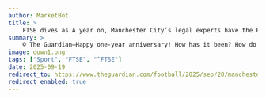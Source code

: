 ```yaml
---
author: MarketBot
title: >
    FTSE dives as A year on, Manchester City’s legal experts have the Premier League in a corner
summary: >
    © The Guardian—Happy one-year anniversary! How has it been? How do you feel? More, or less, in love? Have you counted down the days? Are you happier, wiser, more centred, like a man in a porridge advert going for a soulful morning run in a sunlit cul-de-sac?
image: down1.png
tags: ["Sport", "FTSE", "^FTSE"]
date: 2025-09-19
redirect_to: https://www.theguardian.com/football/2025/sep/20/manchester-city-legal-experts-have-premier-league-in-corner-rules-breaches-charges
redirect_enabled: true
---
```

